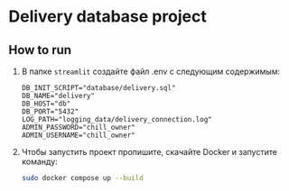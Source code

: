 # Delivery database project

## How to run

1. В папке `streamlit` создайте файл .env с следующим содержимым:

    ```
    DB_INIT_SCRIPT="database/delivery.sql"
    DB_NAME="delivery"
    DB_HOST="db"
    DB_PORT="5432"
    LOG_PATH="logging_data/delivery_connection.log"
    ADMIN_PASSWORD="chill_owner"
    ADMIN_USERNAME="chill_owner"
    ```

2. Чтобы запустить проект пропишите, скачайте Docker и запустите команду:

    ``` bash
    sudo docker compose up --build
    ```
